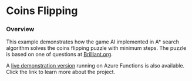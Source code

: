 # Coins Flipping

### Overview

This example demonstrates how the game AI implemented in A* search algorithm solves the coins flipping puzzle with minimum steps. The puzzle is based on one of questions at [Brilliant.org](https://brilliant.org/practice/flipping-pairs/?chapter=introduction-to-joy).

A [live demonstration version](https://rvhuang.github.io/livedemo/coinsflipping.html) running on Azure Functions is also available. Click the link to learn more about the project.  

